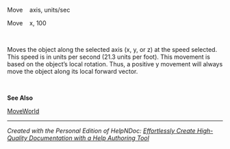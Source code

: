 # 

&nbsp;

Move&nbsp; &nbsp; axis, units/sec

Move&nbsp; &nbsp; x, 100

&nbsp;

Moves the object along the selected axis (x, y, or z) at the speed selected. This speed is in units per second (21.3 units per foot). This movement is based on the object’s local rotation. Thus, a positive y movement will always move the object along its local forward vector.

&nbsp;

**See Also**

[MoveWorld](<MoveWorld.md>)


***
_Created with the Personal Edition of HelpNDoc: [Effortlessly Create High-Quality Documentation with a Help Authoring Tool](<https://www.helpndoc.com/news-and-articles/2022-09-27-why-use-a-help-authoring-tool-instead-of-microsoft-word-to-produce-high-quality-documentation/>)_
